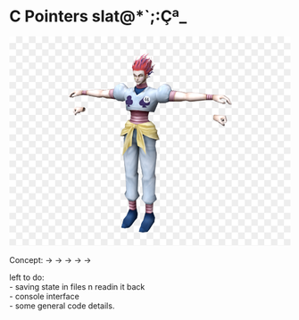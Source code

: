 # C Pointers slat@*`;:Çª_

![birch](./assets/hisoka_slat.png)

Concept: -> -> -> -> ->

left to do:<br/>
	- saving state in files n readin it back<br/>
	- console interface<br/>
	- some general code details.
